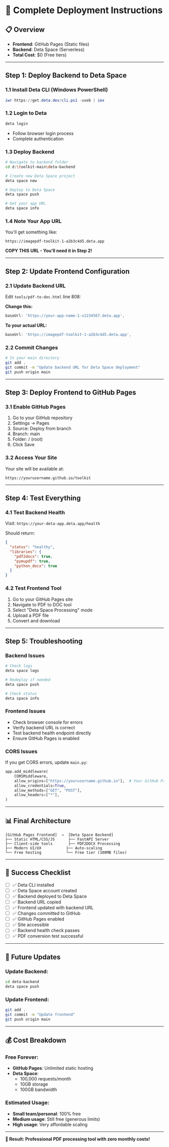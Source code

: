 # 🚀 Complete Deployment Instructions

## 📋 Overview
- **Frontend**: GitHub Pages (Static files)
- **Backend**: Deta Space (Serverless)
- **Total Cost**: $0 (Free tiers)

---

## Step 1: Deploy Backend to Deta Space

### 1.1 Install Deta CLI (Windows PowerShell)
```powershell
iwr https://get.deta.dev/cli.ps1 -useb | iex
```

### 1.2 Login to Deta
```bash
deta login
```
- Follow browser login process
- Complete authentication

### 1.3 Deploy Backend
```bash
# Navigate to backend folder
cd d:\toolkit-main\deta-backend

# Create new Deta Space project
deta space new

# Deploy to Deta Space
deta space push

# Get your app URL
deta space info
```

### 1.4 Note Your App URL
You'll get something like:
```
https://imagepdf-toolkit-1-a2b3c4d5.deta.app
```
**COPY THIS URL - You'll need it in Step 2!**

---

## Step 2: Update Frontend Configuration

### 2.1 Update Backend URL
Edit `tools/pdf-to-doc.html` line 808:

**Change this:**
```javascript
baseUrl: 'https://your-app-name-1-x1234567.deta.app',
```

**To your actual URL:**
```javascript
baseUrl: 'https://imagepdf-toolkit-1-a2b3c4d5.deta.app',
```

### 2.2 Commit Changes
```bash
# In your main directory
git add .
git commit -m "Update backend URL for Deta Space deployment"
git push origin main
```

---

## Step 3: Deploy Frontend to GitHub Pages

### 3.1 Enable GitHub Pages
1. Go to your GitHub repository
2. Settings → Pages
3. Source: Deploy from branch
4. Branch: main
5. Folder: / (root)
6. Click Save

### 3.2 Access Your Site
Your site will be available at:
```
https://yourusername.github.io/toolkit
```

---

## Step 4: Test Everything

### 4.1 Test Backend Health
Visit: `https://your-deta-app.deta.app/health`

Should return:
```json
{
  "status": "healthy",
  "libraries": {
    "pdf2docx": true,
    "pymupdf": true,
    "python_docx": true
  }
}
```

### 4.2 Test Frontend Tool
1. Go to your GitHub Pages site
2. Navigate to PDF to DOC tool
3. Select "Deta Space Processing" mode
4. Upload a PDF file
5. Convert and download

---

## Step 5: Troubleshooting

### Backend Issues
```bash
# Check logs
deta space logs

# Redeploy if needed
deta space push

# Check status
deta space info
```

### Frontend Issues
- Check browser console for errors
- Verify backend URL is correct
- Test backend health endpoint directly
- Ensure GitHub Pages is enabled

### CORS Issues
If you get CORS errors, update `main.py`:
```python
app.add_middleware(
    CORSMiddleware,
    allow_origins=["https://yourusername.github.io"],  # Your GitHub Pages URL
    allow_credentials=True,
    allow_methods=["GET", "POST"],
    allow_headers=["*"],
)
```

---

## 📊 Final Architecture

```
[GitHub Pages Frontend]  →  [Deta Space Backend]
├── Static HTML/CSS/JS      ├── FastAPI Server
├── Client-side tools       ├── PDF2DOCX Processing
├── Modern UI/UX           ├── Auto-scaling
└── Free hosting           └── Free tier (100MB files)
```

---

## 🎉 Success Checklist

- [ ] ✅ Deta CLI installed
- [ ] ✅ Deta Space account created
- [ ] ✅ Backend deployed to Deta Space
- [ ] ✅ Backend URL copied
- [ ] ✅ Frontend updated with backend URL
- [ ] ✅ Changes committed to GitHub
- [ ] ✅ GitHub Pages enabled
- [ ] ✅ Site accessible
- [ ] ✅ Backend health check passes
- [ ] ✅ PDF conversion test successful

---

## 🔄 Future Updates

### Update Backend:
```bash
cd deta-backend
deta space push
```

### Update Frontend:
```bash
git add .
git commit -m "Update frontend"
git push origin main
```

---

## 💰 Cost Breakdown

### Free Forever:
- **GitHub Pages**: Unlimited static hosting
- **Deta Space**: 
  - 100,000 requests/month
  - 10GB storage
  - 100GB bandwidth

### Estimated Usage:
- **Small team/personal**: 100% free
- **Medium usage**: Still free (generous limits)
- **High usage**: Very affordable scaling

---

**🎯 Result: Professional PDF processing tool with zero monthly costs!**
